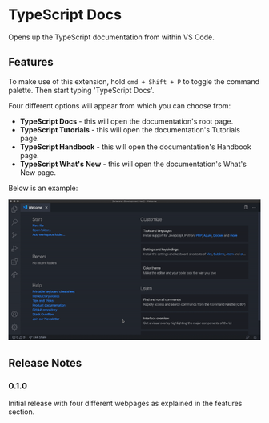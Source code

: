 # TypeScript Docs

Opens up the TypeScript documentation from within VS Code.

## Features

To make use of this extension, hold `cmd + Shift + P` to toggle the command palette. Then start typing 'TypeScript Docs'. 

Four different options will appear from which you can choose from:
- **TypeScript Docs** - this will open the documentation's root page.
- **TypeScript Tutorials** - this will open the documentation's Tutorials page.
- **TypeScript Handbook** - this will open the documentation's Handbook page.
- **TypeScript What's New** - this will open the documentation's What's New page.

Below is an example:

![Example](images/vscode-ts.gif)

## Release Notes

### 0.1.0

Initial release with four different webpages as explained in the features section.


